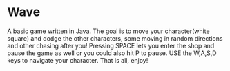 # Wave

A basic game written in Java. The goal is to move your character(white square) and dodge the other characters, some moving in random directions and other chasing after you! Pressing SPACE lets you enter the shop and pause the game as well or you could also hit P to pause. USE the W,A,S,D keys to navigate your character. That is all, enjoy!
